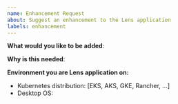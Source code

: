 ```yaml
---
name: Enhancement Request
about: Suggest an enhancement to the Lens application
labels: enhancement
---
```

<!-- Please only use this template for submitting enhancement requests -->
<!--
    Check already existing enhancement request on this list: https://github.com/freelensapp/freelens/issues?q=is%3Aissue+is%3Aopen+label%3Aenhancement
    If similar request already exists, please add comments on the existing issue.
-->

**What would you like to be added**:


**Why is this needed**:


**Environment you are Lens application on:**

- Kubernetes distribution: [EKS, AKS, GKE, Rancher, ...]
- Desktop OS: <the OS Freelens app runs on in your case>
